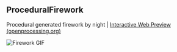 ## ProceduralFirework
Procedural generated firework by night | [Interactive Web Preview (openprocessing.org)](https://www.openprocessing.org/sketch/737774)

![Firework GIF](http://dl.dropboxusercontent.com/s/cb71887xdbp3vdj/Firework.gif "Firework GIF")
